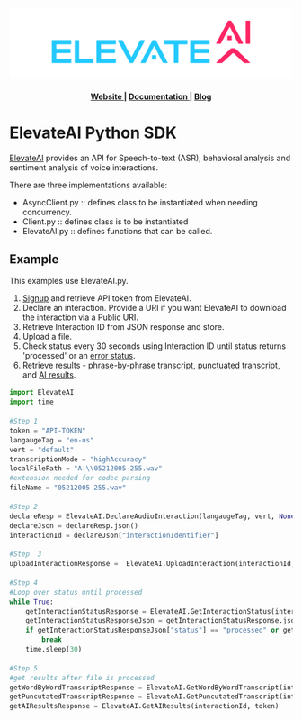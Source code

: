 <p align="center">
<img src="https://raw.githubusercontent.com/NICEElevateAI/NICEElevateAI/main/images/ElevateAI-blue-red-logo.png" />
</p>

<div align="center"><a name="menu"></a>
  <h4>
    <a href="https://www.elevateai.com">
      Website
    </a>
    <span> | </span>
    <a href="https://docs.elevateai.com">
      Documentation
    </a>
    <span> | </span>
    <a href="https://www.elevateai.com/blogs">
      Blog
    </a>
  </h4>
</div>

# ElevateAI Python SDK

[ElevateAI](https://www.elevateai.com) provides an API for Speech-to-text (ASR), behavioral analysis and sentiment analysis of voice interactions.

There are three implementations available:

- AsyncClient.py :: defines class to be instantiated when needing concurrency.
- Client.py :: defines class is to be instantiated
- ElevateAI.py :: defines functions that can be called.


## Example
This examples use ElevateAI.py.

1. [Signup](https://app.elevateai.com) and retrieve API token from ElevateAI.
1. Declare an interaction. Provide a URI if you want ElevateAI to download the interaction via a Public URI.
2. Retrieve Interaction ID from JSON response and store.
3. Upload a file.
4. Check status every 30 seconds using Interaction ID until status returns 'processed' or an [error status](https://docs.elevateai.com/tutorials/check-the-processing-status).
5. Retrieve results - [phrase-by-phrase transcript](https://docs.elevateai.com/tutorials/get-phrase-by-phrase-transcript), [punctuated transcript](https://docs.elevateai.com/tutorials/get-punctuated-transcript), and [AI results](https://docs.elevateai.com/tutorials/get-cx-ai).


```python
import ElevateAI
import time

#Step 1
token = "API-TOKEN"
langaugeTag = "en-us"
vert = "default"
transcriptionMode = "highAccuracy"
localFilePath = "A:\\05212005-255.wav"
#extension needed for codec parsing
fileName = "05212005-255.wav"

#Step 2
declareResp = ElevateAI.DeclareAudioInteraction(langaugeTag, vert, None, token, transcriptionMode, False)
declareJson = declareResp.json()
interactionId = declareJson["interactionIdentifier"]

#Step  3
uploadInteractionResponse =  ElevateAI.UploadInteraction(interactionId, token, localFilePath, fileName)

#Step 4
#Loop over status until processed
while True:
    getInteractionStatusResponse = ElevateAI.GetInteractionStatus(interactionId,token)
    getInteractionStatusResponseJson = getInteractionStatusResponse.json()
    if getInteractionStatusResponseJson["status"] == "processed" or getInteractionStatusResponseJson["status"] == "fileUploadFailed" or getInteractionStatusResponseJson["status"] == "fileDownloadFailed" or getInteractionStatusResponseJson["status"] == "processingFailed" :
        break
    time.sleep(30)

#Step 5
#get results after file is processed 
getWordByWordTranscriptResponse = ElevateAI.GetWordByWordTranscript(interactionId, token)
getPuncutatedTranscriptResponse = ElevateAI.GetPuncutatedTranscript(interactionId, token)
getAIResultsResponse = ElevateAI.GetAIResults(interactionId, token)

```

